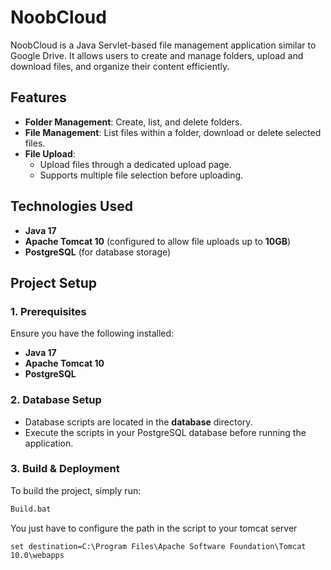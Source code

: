 # NoobCloud

NoobCloud is a Java Servlet-based file management application similar to Google Drive. It allows users to create and manage folders, upload and download files, and organize their content efficiently.

## Features

- **Folder Management**: Create, list, and delete folders.
- **File Management**: List files within a folder, download or delete selected files.
- **File Upload**:
  - Upload files through a dedicated upload page.
  - Supports multiple file selection before uploading.

## Technologies Used

- **Java 17**
- **Apache Tomcat 10** (configured to allow file uploads up to **10GB**)
- **PostgreSQL** (for database storage)

## Project Setup

### 1. Prerequisites

Ensure you have the following installed:

- **Java 17**
- **Apache Tomcat 10**
- **PostgreSQL**

### 2. Database Setup

- Database scripts are located in the **database** directory.
- Execute the scripts in your PostgreSQL database before running the application.

### 3. Build & Deployment

To build the project, simply run:

```sh
Build.bat
```

You just have to configure the path in the script to your tomcat server

```
set destination=C:\Program Files\Apache Software Foundation\Tomcat 10.0\webapps
```
